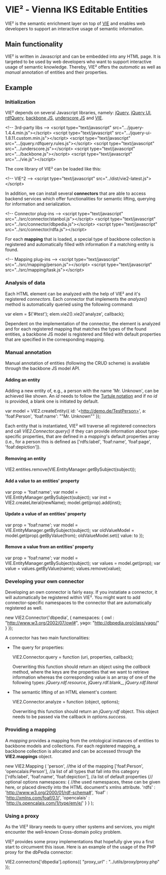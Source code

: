 VIE&sup2; - Vienna IKS Editable Entities
====================

VIE&sup2; is the semantic enrichment layer on top of [VIE](https://github.com/bergie/VIE) and
enables web developers to support an interactive usage of semantic information.

## Main functionality

VIE&sup2; is written in Javascript and can be embedded into any HTML page. It is targeted to be
used by web developers who want to support interactive usage of semantic knowledge. Thereby, 
VIE&sup2; offers the _automatic_ as well as _manual_ annotation of entities and their properties.

## Example

### Initialization

VIE&sup2; depends on several Javascript libraries, namely: [jQuery](http://jquery.com), [jQuery UI](http://jqueryui.com), [rdfQuery](http://code.google.com/p/rdfquery/), [backbone JS](http://documentcloud.github.com/backbone/), [underscore JS](http://documentcloud.github.com/underscore/) and [VIE](https://github.com/bergie/VIE). 

   &lt;!-- 3rd-party libs -->
   &lt;script type="text/javascript" src=".../jquery-1.4.4.min.js">&lt;/script>
   &lt;script type="text/javascript" src=".../jquery-ui-1.8.11.custom.min.js">&lt;/script>
   &lt;script type="text/javascript" src=".../jquery.rdfquery.rules.js">&lt;/script>
   &lt;script type="text/javascript" src=".../underscore.js">&lt;/script>
   &lt;script type="text/javascript" src=".../backbone.js">&lt;/script>
   &lt;script type="text/javascript" src=".../vie.js">&lt;/script>
   
The core library of VIE&sup2; can be loaded like this: 
   
   &lt;!-- VIE^2 -->
   &lt;script type="text/javascript" src="../dist/vie2-latest.js">&lt;/script>
   
In addition, we can install several __connectors__ that are able to access backend services
which offer functionalities for semantic lifting, querying for information and serialization.
   
   &lt;!-- Connector plug-ins -->
   &lt;script type="text/javascript" src="../src/connector/stanbol.js">&lt;/script>
   &lt;script type="text/javascript" src="../src/connector/dbpedia.js">&lt;/script>
   &lt;script type="text/javascript" src="../src/connector/rdfa.js">&lt;/script>
   
For each __mapping__ that is loaded, a special type of backbone collection is registered
and automatically filled with information if a matching entity is found.
   
   &lt;!-- Mapping plug-ins -->
   &lt;script type="text/javascript" src="../src/mapping/person.js">&lt;/script>
   &lt;script type="text/javascript" src="../src/mapping/task.js">&lt;/script>
   
   
### Analysis of data

Each HTML element can be analyzed with the help of VIE&sup2; and it's registered _connectors_.
Each connector that implements the _analyze()_ method is automatically queried using the following
command:

   var elem = $('#test');
   elem.vie2().vie2('analyze', callback);
   
Dependent on the implementation of the connector, the element is analyzed and for each registered
mapping that matches the types of the found entities, a backbone JS model is registered and
filled with default properties that are specified in the corresponding mapping.


### Manual annotation

Manual annotation of entities (following the CRUD scheme) is available through the backbone JS
model API.

#### Adding an entity

Adding a new entity of, e.g., a person with the name 'Mr. Unknown', can be achieved like shown.
An _id_ needs to follow the [Turtule notation](http://www.w3.org/TeamSubmission/turtle/#subject)
and if no _id_ is provided, a blank one is initiated by default. 

   var model = VIE2.createEntity({
      id: '&lt;http://demo.de/TestPerson>',
      a: 'foaf:Person',
      'foaf:name': "\"Mr. Unknown\""
   });
   
Each entity that is instantiated, VIE&sup2; will traverse all registered connectors and call
_VIE2.Connector.query()_ if they can provide information about type-specific properties,
that are defined in a _mapping_'s default properties array (i.e., for a person this is defined
as ['rdfs:label', 'foaf:name', 'foaf:page', 'foaf:depiction']). 

#### Removing an entity

   VIE2.entities.remove(VIE.EntityManager.getBySubject(subject));
   
#### Add a value to an entities' property

   var prop = 'foaf:name';
   var model = VIE.EntityManager.getBySubject(subject);
   var inst = VIE2.createLiteral(newName);
   model.get(prop).add(inst);
   
#### Update a value of an entities' property

   var prop = 'foaf:name';
   var model = VIE.EntityManager.getBySubject(subject);
   var oldValueModel = model.get(prop).getByValue(from);
   oldValueModel.set({
      value: to
   });
   
#### Remove a value from an entities' property

   var prop = 'foaf:name';
   var model = VIE.EntityManager.getBySubject(subject);
   var values = model.get(prop);
   var value = values.getByValue(name);
   values.remove(value);

### Developing your own connector

Developing an own connector is fairly easy. If you instatiate a connector, it will automatically
be registered within VIE&sup2;. You might want to add connector-specific namespaces to the 
connector that are automatically registered as well.

   new VIE2.Connector('dbpedia', {
      namespaces: {
          owl : "http://www.w3.org/2002/07/owl#",
          yago: "http://dbpedia.org/class/yago/"
      }
   });
   
A connector has two main functionalities:

* The query for properties:

   VIE2.Connector.query = function (uri, properties, callback);
   
   Overwriting this function should return an object using the _callback_ method,
   where the keys are the properties that we want to retrieve information whereas the corresponding
   value is an array of one of the following types: _jQuery.rdf.resource_, jQuery.rdf.blank_, _jQuery.rdf.literal_ 
   
* The semantic lifting of an HTML element's content:

   VIE2.Connector.analyze = function (object, options);
   
   Overwriting this function should return an _jQuery.rdf_ object. This object
   needs to be passed via the callback in _options.success_.   

### Providing a mapping

A _mapping_ provides a mapping from the ontological instances of entities to backbone models and
collections. For each registered mapping, a backbone collection is allocated and can be accessed
through the __VIE2.mappings__ object. 

   new VIE2.Mapping (
      'person',  //the id of the mapping 
      ['foaf:Person', 'opencalais:Person'],  //a list of all types that fall into this category
      ['rdfs:label', 'foaf:name', 'foaf:depiction'], //a list of default properties
      {// optional options
          namespaces: { //the used namespaces, these can be given here, or placed directly into the HTML document's xmlns attribute.
              'rdfs'   : 'http://www.w3.org/2000/01/rdf-schema#',
              'foaf'   : 'http://xmlns.com/foaf/0.1/',
              'opencalais' : 'http://s.opencalais.com/1/type/em/e/'
          }
      }
   );

### Using a proxy

As the VIE&sup2; library needs to query other systems and services, you might encounter
the well-known Cross-domain policy problem.

VIE&sup2; provides some proxy implementations that hopefully give you a first start to circumvent
this issue. Here is an example of the usage of the PHP proxy for the dbPedia connector:

   VIE2.connectors['dbpedia'].options({
      "proxy_url" : "../utils/proxy/proxy.php"
   });
